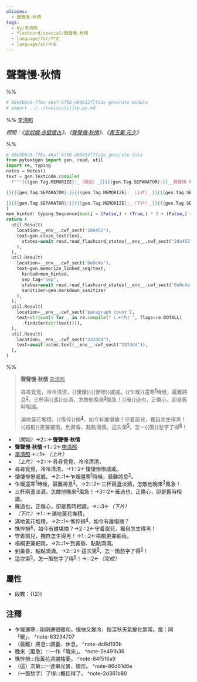 ```yaml
---
aliases:
  - 聲聲慢·秋情
tags:
  - by/李清照
  - flashcard/special/聲聲慢·秋情
  - language/for/中文
  - language/in/中文
---
```


# 聲聲慢·秋情

%%

```Python
# 08e5b0a3-f78a-46af-bf50-eb9b12f7fa1e generate module
# import ../../tools/utility.py.md
```

%%
<u>李清照</u>

_相關：《[念奴嬌·赤壁懷古](念奴嬌·赤壁懷古.md)》、《[聲聲慢·秋情](聲聲慢·秋情.md)》、《[青玉案·元夕](青玉案·元夕.md)》_

%%

```Python
# 08e5b0a3-f78a-46af-bf50-eb9b12f7fa1e generate data
from pytextgen import gen, read, util
import re, typing
notes = Notes()
text = gen.TextCode.compile(
  f"""{{{gen.Tag.MEMORIZE}:_（開始）_}}{{{gen.Tag.SEPARATOR}:}}__聲聲慢·秋情__{{{gen.Tag.TEXT}: }}{{{gen.Tag.SEPARATOR}:}}<u>李清照</u>{{{gen.Tag.TEXT}:

}}{{{gen.Tag.SEPARATOR}:}}{{{gen.Tag.MEMORIZE}:_（上片）_}}{{{gen.Tag.SEPARATOR}:}}尋尋覓覓，冷冷清清，{{{gen.Tag.SEPARATOR}:}}{hard("悽悽")}{hard("慘慘")}戚戚。{{{gen.Tag.SEPARATOR}:}}{hard("乍煖")}還寒{notes.embed('乍煖還寒', '剛剛還很暖和，很快又變冷，指深秋天氣變化無常。煖：同「暖」。')}時候，最難將息{notes.embed('（最難）將息', '調養、休息。')}。{{{gen.Tag.SEPARATOR}:}}三杯兩{hard("盞")}淡酒，怎敵他晚來{notes.embed('晚來（風急）', '一作「曉來」。')}風急！{{{gen.Tag.SEPARATOR}:}}{hard("雁")}過也，正傷心，卻是舊時相識。{{{gen.Tag.TEXT}:

}}{{{gen.Tag.SEPARATOR}:}}{{{gen.Tag.MEMORIZE}:_（下片）_}}{{{gen.Tag.SEPARATOR}:}}滿地黃花堆積，{{{gen.Tag.SEPARATOR}:}}{hard("憔悴")}損{notes.embed('憔悴損', '指黃花凋謝枯萎。')}，如今有誰堪摘？{{{gen.Tag.SEPARATOR}:}}守着窗兒，獨自怎生得黑！{{{gen.Tag.SEPARATOR}:}}{hard("梧桐")}更兼細雨，{{{gen.Tag.SEPARATOR}:}}到黃昏、點點滴滴。{{{gen.Tag.SEPARATOR}:}}這次第{notes.embed('（這）次第', '一連串光景、情形。')}，怎一{hard("箇")}愁字了得{notes.embed('（一箇愁字）了得', '概括得了。')}！{{{gen.Tag.SEPARATOR}:}}{{{gen.Tag.MEMORIZE}:_（完成）_}}"""
)
mem_hinted: typing.Sequence[bool] = (False,) + (True,) * 2 + (False,) + (True,) * 5 + (False,) + (True,) * 6 + (False,)
return (
  util.Result(
    location=__env__.cwf_sect('2da452'),
    text=gen.cloze_text(text,
      states=await read.read_flashcard_states(__env__.cwf_sect("2da452")),
    ),
  ),
  util.Result(
    location=__env__.cwf_sect('0a9c4a'),
    text=gen.memorize_linked_seq(text,
      hinted=mem_hinted,
      sep_tag="sep",
      states=await read.read_flashcard_states(__env__.cwf_sect('0a9c4a')),
      sanitizer=gen.markdown_sanitizer
    ),
  ),
  util.Result(
    location=__env__.cwf_sect('paragraph count'),
    text=str(sum(1 for _ in re.compile("（.+?片）", flags=re.DOTALL)
      .finditer(str(text)))),
  ),
  util.Result(
    location=__env__.cwf_sect("237ddd"),
    text=await notes.text(__env__.cwf_sect("237ddd")),
  ),
)
```

%%

<!--08e5b0a3-f78a-46af-bf50-eb9b12f7fa1e generate section="2da452"--><!-- The following content is generated at 2023-03-09T18:21:12.639856+08:00. Any edits will be overridden! -->

> __聲聲慢·秋情__ <u>李清照</u>
>
> 尋尋覓覓，冷冷清清，{{悽悽}}{{慘慘}}戚戚。{{乍煖}}還寒<sup>[1](#^note-63234707)</sup>時候，最難將息<sup>[2](#^note-dc6d193b)</sup>。三杯兩{{盞}}淡酒，怎敵他晚來<sup>[3](#^note-2e491b36)</sup>風急！{{雁}}過也，正傷心，卻是舊時相識。
>
> 滿地黃花堆積，{{憔悴}}損<sup>[4](#^note-84f516a9)</sup>，如今有誰堪摘？守着窗兒，獨自怎生得黑！{{梧桐}}更兼細雨，到黃昏、點點滴滴。這次第<sup>[5](#^note-86d61d6e)</sup>，怎一{{箇}}愁字了得<sup>[6](#^note-2d361b80)</sup>！ <!--SR:!2024-06-05,351,339!2024-04-15,313,339!2024-06-03,349,339!2026-10-03,1004,339!2024-04-16,314,339!2026-01-15,739,319!2024-04-17,315,339!2027-06-10,1217,359-->

<!--/08e5b0a3-f78a-46af-bf50-eb9b12f7fa1e-->

<!--08e5b0a3-f78a-46af-bf50-eb9b12f7fa1e generate section="0a9c4a"--><!-- The following content is generated at 2024-01-04T20:17:58.133764+08:00. Any edits will be overridden! -->

- _（開始）_→2:::←__聲聲慢·秋情__ <!--SR:!2029-01-15,1824,312!2026-02-05,1078,333-->
- __聲聲慢·秋情__→1:::2←<u>李清照</u> <!--SR:!2024-04-28,326,252!2026-06-04,1093,292-->
- <u>李清照</u>→:::1←_（上片）_ <!--SR:!2025-07-10,879,330!2024-07-13,593,312-->
- _（上片）_→2:::←尋尋覓覓，冷冷清清， <!--SR:!2026-08-30,1160,290!2029-01-30,1840,312-->
- 尋尋覓覓，冷冷清清，→1:::2←悽悽慘慘戚戚。 <!--SR:!2027-01-25,1084,254!2025-07-15,619,214-->
- 悽悽慘慘戚戚。→2:::1←乍煖還寒<sup>[1](#^note-63234707)</sup>時候，最難將息<sup>[2](#^note-dc6d193b)</sup>。 <!--SR:!2024-04-14,156,210!2026-02-20,895,255-->
- 乍煖還寒<sup>[1](#^note-63234707)</sup>時候，最難將息<sup>[2](#^note-dc6d193b)</sup>。→2:::2←三杯兩盞淡酒，怎敵他晚來<sup>[3](#^note-2e491b36)</sup>風急！ <!--SR:!2027-02-01,1090,255!2024-07-24,202,235-->
- 三杯兩盞淡酒，怎敵他晚來<sup>[3](#^note-2e491b36)</sup>風急！→3:::2←雁過也，正傷心，卻是舊時相識。 <!--SR:!2025-01-11,670,255!2024-04-14,63,155-->
- 雁過也，正傷心，卻是舊時相識。→:::3←_（下片）_ <!--SR:!2029-02-10,1849,312!2024-05-11,389,230-->
- _（下片）_→1:::←滿地黃花堆積， <!--SR:!2024-03-13,457,254!2024-08-12,615,314-->
- 滿地黃花堆積，→2:::1←憔悴損<sup>[4](#^note-84f516a9)</sup>，如今有誰堪摘？ <!--SR:!2024-04-26,311,234!2024-07-07,189,235-->
- 憔悴損<sup>[4](#^note-84f516a9)</sup>，如今有誰堪摘？→2:::2←守着窗兒，獨自怎生得黑！ <!--SR:!2024-06-16,466,235!2024-10-11,233,215-->
- 守着窗兒，獨自怎生得黑！→1:::2←梧桐更兼細雨， <!--SR:!2025-10-15,841,274!2024-07-26,227,190-->
- 梧桐更兼細雨，→2:::1←到黃昏、點點滴滴。 <!--SR:!2026-10-19,1017,252!2026-10-09,1015,254-->
- 到黃昏、點點滴滴。→2:::2←這次第<sup>[5](#^note-86d61d6e)</sup>，怎一箇愁字了得<sup>[6](#^note-2d361b80)</sup>！ <!--SR:!2024-03-09,454,252!2024-03-30,467,255-->
- 這次第<sup>[5](#^note-86d61d6e)</sup>，怎一箇愁字了得<sup>[6](#^note-2d361b80)</sup>！→:::2←_（完成）_ <!--SR:!2025-03-30,859,332!2024-09-22,644,272-->

<!--/08e5b0a3-f78a-46af-bf50-eb9b12f7fa1e-->

## 屬性

- 段數：{{<!--08e5b0a3-f78a-46af-bf50-eb9b12f7fa1e generate section="paragraph count"--><!-- The following content is generated at 2023-03-01T10:52:41.452553+08:00. Any edits will be overridden! -->2<!--/08e5b0a3-f78a-46af-bf50-eb9b12f7fa1e-->}} <!--SR:!2024-04-14,312,339-->

## 注釋

<!--08e5b0a3-f78a-46af-bf50-eb9b12f7fa1e generate section="237ddd"--><!-- The following content is generated at 2024-01-04T20:17:58.186761+08:00. Any edits will be overridden! -->

- 乍煖還寒:::剛剛還很暖和，很快又變冷，指深秋天氣變化無常。煖：同「暖」。 <a id="^note-63234707"></a>^note-63234707 <!--SR:!2024-04-03,138,224!2024-06-20,366,344-->
- （最難）將息:::調養、休息。 <a id="^note-dc6d193b"></a>^note-dc6d193b <!--SR:!2024-03-18,243,284!2024-06-21,367,344-->
- 晚來（風急）:::一作「曉來」。 <a id="^note-2e491b36"></a>^note-2e491b36 <!--SR:!2025-02-12,522,302!2024-06-17,363,342-->
- 憔悴損:::指黃花凋謝枯萎。 <a id="^note-84f516a9"></a>^note-84f516a9 <!--SR:!2024-06-07,216,244!2026-12-27,1068,344-->
- （這）次第:::一連串光景、情形。 <a id="^note-86d61d6e"></a>^note-86d61d6e <!--SR:!2025-06-13,515,262!2024-06-23,369,342-->
- （一箇愁字）了得:::概括得了。 <a id="^note-2d361b80"></a>^note-2d361b80 <!--SR:!2025-03-24,506,302!2024-05-25,347,342-->

<!--/08e5b0a3-f78a-46af-bf50-eb9b12f7fa1e-->

